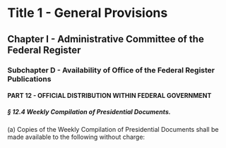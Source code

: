 
# Title 1 - General Provisions
## Chapter I - Administrative Committee of the Federal Register
### Subchapter D - Availability of Office of the Federal Register Publications
#### PART 12 - OFFICIAL DISTRIBUTION WITHIN FEDERAL GOVERNMENT
##### § 12.4 Weekly Compilation of Presidential Documents.

(a) Copies of the Weekly Compilation of Presidential Documents shall be made available to the following without charge:
